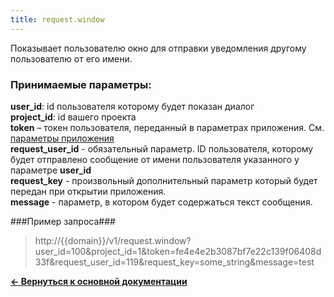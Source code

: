 ```yaml
---
title: request.window
---
```

Показывает пользователю окно для отправки уведомления другому пользователю от его имени.

### Принимаемые параметры: ###

**user_id**: id пользователя которому будет показан диалог<br>
**project_id**: id вашего проекта<br>
**token** – токен пользователя, переданный в параметрах приложения. См. [параметры приложения](/app)<br>
**request_user_id** - обязательный параметр. ID пользователя, которому будет отправлено сообщение от имени пользователя указанного у параметре **user_id**<br/>
**request_key** - произвольный дополнительный параметр который будет передан при открытии приложения.<br>
**message** - параметр, в котором будет содержаться текст сообщения.

###Пример запроса###

> http://{{domain}}/v1/request.window?user_id=100&project_id=1&token=fe4e4e2b3087bf7e22c139f06408d33f&request_user_id=119&request_key=some_string&message=test

[**<- Вернуться к основной документации**](/docs/notification)